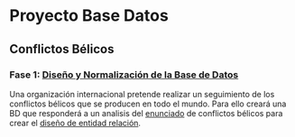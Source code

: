 # Proyecto Base Datos

## Conflictos Bélicos

### Fase 1: [Diseño y Normalización de la Base de Datos]()

Una organización internacional pretende realizar un seguimiento de los conflictos bélicos que se producen en todo el mundo. Para ello creará una BD que responderá a un analisis del [enunciado](https://github.com/MoralG/Proyecto_Base_Datos/blob/master/Enunciado_Dise%C3%B1o.md#conflictos-b%C3%A9licos) de conflictos bélicos para crear el [diseño de entidad relación](https://raw.githubusercontent.com/MoralG/Proyecto_Base_Datos/master/Programa_Fase1.png).
